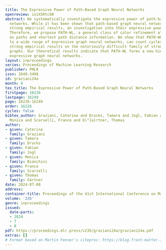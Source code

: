 ```yaml
---
title: The Expressive Power of Path-Based Graph Neural Networks
openreview: io1XSRtcO8
abstract: We systematically investigate the expressive power of path-based graph neural
  networks. While it has been shown that path-based graph neural networks can achieve
  strong empirical results, an investigation into their expressive power is lacking.
  Therefore, we propose PATH-WL, a general class of color refinement algorithms based
  on paths and shortest path distance information. We show that PATH-WL is incomparable
  to a wide range of expressive graph neural networks, can count cycles, and achieves
  strong empirical results on the notoriously difficult family of strongly regular
  graphs. Our theoretical results indicate that PATH-WL forms a new hierarchy of highly
  expressive graph neural networks.
layout: inproceedings
series: Proceedings of Machine Learning Research
publisher: PMLR
issn: 2640-3498
id: graziani24a
month: 0
tex_title: The Expressive Power of Path-Based Graph Neural Networks
firstpage: 16226
lastpage: 16249
page: 16226-16249
order: 16226
cycles: false
bibtex_author: Graziani, Caterina and Drucks, Tamara and Jogl, Fabian and Bianchini,
  Monica and Scarselli, Franco and G\"{a}rtner, Thomas
author:
- given: Caterina
  family: Graziani
- given: Tamara
  family: Drucks
- given: Fabian
  family: Jogl
- given: Monica
  family: Bianchini
- given: Franco
  family: Scarselli
- given: Thomas
  family: Gärtner
date: 2024-07-08
address:
container-title: Proceedings of the 41st International Conference on Machine Learning
volume: '235'
genre: inproceedings
issued:
  date-parts:
  - 2024
  - 7
  - 8
pdf: https://proceedings.mlr.press/v235/graziani24a/graziani24a.pdf
extras: []
# Format based on Martin Fenner's citeproc: https://blog.front-matter.io/posts/citeproc-yaml-for-bibliographies/
---
```

